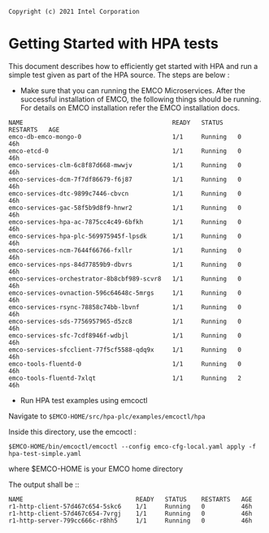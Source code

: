 ```
Copyright (c) 2021 Intel Corporation
```

# Getting Started with HPA tests
This document describes how to efficiently get started with HPA and run a simple test given as part of the HPA source. The steps are below :

- Make sure that you can running the EMCO Microservices. After the successful installation of EMCO, the following things should be running. For details on EMCO installation refer the EMCO installation docs.

```
NAME                                         READY   STATUS    RESTARTS   AGE
emco-db-emco-mongo-0                         1/1     Running   0          46h
emco-etcd-0                                  1/1     Running   0          46h
emco-services-clm-6c8f87d668-mwwjv           1/1     Running   0          46h
emco-services-dcm-7f7df86679-f6j87           1/1     Running   0          46h
emco-services-dtc-9899c7446-cbvcn            1/1     Running   0          46h
emco-services-gac-58f5b9d8f9-hnwr2           1/1     Running   0          46h
emco-services-hpa-ac-7875cc4c49-6bfkh        1/1     Running   0          46h
emco-services-hpa-plc-569975945f-lpsdk       1/1     Running   0          46h
emco-services-ncm-7644f66766-fxllr           1/1     Running   0          46h
emco-services-nps-84d77859b9-dbvrs           1/1     Running   0          46h
emco-services-orchestrator-8b8cbf989-scvr8   1/1     Running   0          46h
emco-services-ovnaction-596c64648c-5mrgs     1/1     Running   0          46h
emco-services-rsync-78858c74bb-lbvnf         1/1     Running   0          46h
emco-services-sds-7756957965-d5zc8           1/1     Running   0          46h
emco-services-sfc-7cdf8946f-wdbjl            1/1     Running   0          46h
emco-services-sfcclient-77f5cf5588-qdq9x     1/1     Running   0          46h
emco-tools-fluentd-0                         1/1     Running   0          46h
emco-tools-fluentd-7xlqt                     1/1     Running   2          46h
```
- Run HPA test examples using emcoctl

Navigate to ```$EMCO-HOME/src/hpa-plc/examples/emcoctl/hpa```

Inside this directory, use the emcoctl :
```
$EMCO-HOME/bin/emcoctl/emcoctl --config emco-cfg-local.yaml apply -f hpa-test-simple.yaml
```

where $EMCO-HOME is your EMCO home directory

The output shall be ::

```
NAME                               READY   STATUS    RESTARTS   AGE
r1-http-client-57d467c654-5skc6    1/1     Running   0          46h
r1-http-client-57d467c654-7vrgj    1/1     Running   0          46h
r1-http-server-799cc666c-r8hh5     1/1     Running   0          46h
```

